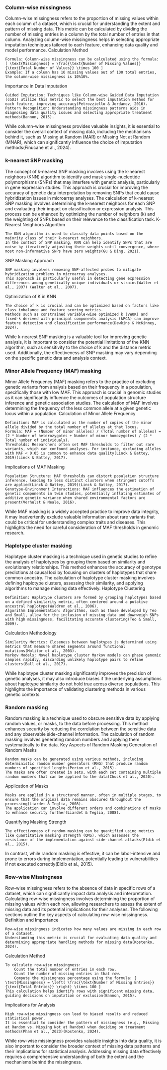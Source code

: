 ### Column-wise missingness
Column-wise missingness refers to the proportion of missing values within each column of a dataset, which is crucial for understanding the extent and pattern of missing data. This metric can be calculated by dividing the number of missing entries in a column by the total number of entries in that column. Analyzing column-wise missingness helps in selecting appropriate imputation techniques tailored to each feature, enhancing data quality and model performance.
Calculation Method

    Formula: Column-wise missingness can be calculated using the formula: [ \text{Missingness} = \frac{\text{Number of Missing Values}}{\text{Total Number of Values}} \times 100 ]
    Example: If a column has 10 missing values out of 100 total entries, the column-wise missingness is 10%10%.

Importance in Data Imputation

    Guided Imputation: Techniques like Column-wise Guided Data Imputation (cGDI) utilize this metric to select the best imputation method for each feature, improving accuracy(Petrozziello & Jordanov, 2016).
    Pattern Recognition: Understanding missingness patterns aids in diagnosing data quality issues and selecting appropriate treatment methods(Bannon, 2015).

While column-wise missingness provides valuable insights, it is essential to consider the overall context of missing data, including the mechanisms behind it, such as Missing at Random (MAR) or Missing Not at Random (MNAR), which can significantly influence the choice of imputation methods(Finucane et al., 2024).

### k-nearest SNP masking
The concept of k-nearest SNP masking involves using the k-nearest neighbors (KNN) algorithm to identify and mask single-nucleotide polymorphisms (SNPs) that may interfere with genetic analysis, particularly in gene expression studies. This approach is crucial for improving the accuracy of genetic data interpretation by removing SNPs that could cause hybridization issues in microarray analyses. The calculation of k-nearest SNP masking involves determining the k-nearest neighbors for each SNP and evaluating their impact on classification or expression analysis. This process can be enhanced by optimizing the number of neighbors (k) and the weighting of SNPs based on their relevance to the classification task.
K-Nearest Neighbors Algorithm

    The KNN algorithm is used to classify data points based on the majority class of their k-nearest neighbors.
    In the context of SNP masking, KNN can help identify SNPs that are noise by iteratively adjusting their weights until convergence, where most non-informative SNPs have zero weights(Gu & Ding, 2021).

SNP Masking Approach

    SNP masking involves removing SNP-affected probes to mitigate hybridization problems in microarray analyses.
    This approach is particularly useful in detecting gene expression differences among genetically unique individuals or strains(Walter et al., 2007) (Walter et al., 2007).

Optimization of K in KNN

    The choice of k is crucial and can be optimized based on factors like class imbalance and feature scoring metrics.
    Methods such as constrained variable-wise optimized k (VWOK) and fixed-k derived with principal components analysis (kPCA) can improve feature detection and classification performance(Dawkins & McKinney, 2024).

While k-nearest SNP masking is a valuable tool for improving genetic analysis, it is important to consider the potential limitations of the KNN algorithm, such as sensitivity to the choice of k and the distance metric used. Additionally, the effectiveness of SNP masking may vary depending on the specific genetic data and analysis context.

### Minor Allele Frequency (MAF) masking 

Minor Allele Frequency (MAF) masking refers to the practice of excluding genetic variants from analysis based on their frequency in a population, specifically those with low MAF. This approach is crucial in genomic studies as it can significantly influence the outcomes of population structure inference and genetic association studies. The calculation of MAF involves determining the frequency of the less common allele at a given genetic locus within a population.
Calculation of Minor Allele Frequency

    Definition: MAF is calculated as the number of copies of the minor allele divided by the total number of alleles at that locus.
    Formula: MAF = (Number of minor alleles) / (Total number of alleles) = (2 * Number of heterozygotes + Number of minor homozygotes) / (2 * Total number of individuals).
    Thresholds: Researchers often set MAF thresholds to filter out rare variants, which can confound analyses. For instance, excluding alleles with MAF < 0.05 is common to enhance data quality(Linck & Battey, 2019)(Linck & Battey, 2017).

Implications of MAF Masking

    Population Structure: MAF thresholds can distort population structure inference, leading to less distinct clusters when stringent cutoffs are applied(Linck & Battey, 2019)(Linck & Battey, 2017).
    Genotype-Environment Interactions: MAF influences the estimation of genetic components in twin studies, potentially inflating estimates of additive genetic variance when shared environmental factors are present(Verhulst & Neale, 2016).

While MAF masking is a widely accepted practice to improve data integrity, it may inadvertently exclude valuable information about rare variants that could be critical for understanding complex traits and diseases. This highlights the need for careful consideration of MAF thresholds in genomic research.


### Haplotype cluster masking
Haplotype cluster masking is a technique used in genetic studies to refine the analysis of haplotypes by grouping them based on similarity and evolutionary relationships. This method enhances the accuracy of genotype predictions at causal loci by focusing on clusters of haplotypes that share common ancestry. The calculation of haplotype cluster masking involves defining haplotype clusters, assessing their similarity, and applying algorithms to manage missing data effectively.
Haplotype Clustering

    Definition: Haplotype clusters are formed by grouping haplotypes based on a defined similarity metric, often centered around a putative ancestral haplotype(Waldron et al., 2006).
    Algorithm Implementation: Algorithms, such as those developed by Teo and Small, allow for the inclusion of missing data and downweigh SNPs with high missingness, facilitating accurate clustering(Teo & Small, 2009).

Calculation Methodology

    Similarity Metrics: Closeness between haplotypes is determined using metrics that measure shared segments around functional mutations(Molitor et al., 2003).
    Markov Models: Novel haplotype cluster Markov models can phase genomic samples rapidly, discarding unlikely haplotype pairs to refine clusters(Ball et al., 2017).

While haplotype cluster masking significantly improves the precision of genetic analyses, it may also introduce biases if the underlying assumptions about haplotype similarity do not hold true across diverse populations. This highlights the importance of validating clustering methods in various genetic contexts.

### Random masking
Random masking is a technique used to obscure sensitive data by applying random values, or masks, to the data before processing. This method enhances security by reducing the correlation between the sensitive data and any observable side-channel information. The calculation of random masking involves generating random numbers and applying them systematically to the data.
Key Aspects of Random Masking
Generation of Random Masks

    Random masks can be generated using various methods, including deterministic random number generators (RNG) that produce random numbers of specified lengths(Perion et al., 2015).
    The masks are often created in sets, with each set containing multiple random numbers that can be applied to the data(Chuck et al., 2020).

Application of Masks

    Masks are applied in a structured manner, often in multiple stages, to ensure that the original data remains obscured throughout the processing(Liardet & Teglia, 2008).
    The application can involve different orders and combinations of masks to enhance security further(Liardet & Teglia, 2008).

Quantifying Masking Strength

    The effectiveness of random masking can be quantified using metrics like quantitative masking strength (QMS), which assesses the resistance of the implementation against side-channel attacks(Eldib et al., 2015).

In contrast, while random masking is effective, it can be labor-intensive and prone to errors during implementation, potentially leading to vulnerabilities if not executed correctly(Eldib et al., 2015).

### Row-wise Missingness
Row-wise missingness refers to the absence of data in specific rows of a dataset, which can significantly impact data analysis and interpretation. Calculating row-wise missingness involves determining the proportion of missing values within each row, allowing researchers to assess the extent of missing data and its potential implications for their analyses. The following sections outline the key aspects of calculating row-wise missingness.
Definition and Importance

    Row-wise missingness indicates how many values are missing in each row of a dataset.
    Understanding this metric is crucial for evaluating data quality and determining appropriate handling methods for missing data(Kostenko, 2024).

Calculation Method

    To calculate row-wise missingness:
        Count the total number of entries in each row.
        Count the number of missing entries in that row.
        Compute the missingness percentage using the formula: [ \text{Missingness} = \left( \frac{\text{Number of Missing Entries}}{\text{Total Entries}} \right) \times 100 ]
    This calculation helps identify rows with significant missing data, guiding decisions on imputation or exclusion(Bannon, 2015).

Implications for Analysis

    High row-wise missingness can lead to biased results and reduced statistical power.
    It is essential to consider the pattern of missingness (e.g., Missing at Random vs. Missing Not at Random) when deciding on treatment methods(Pham et al., 2023)(Kostenko, 2024).

While row-wise missingness provides valuable insights into data quality, it is also important to consider the broader context of missing data patterns and their implications for statistical analysis. Addressing missing data effectively requires a comprehensive understanding of both the extent and the mechanisms behind the missingness.
